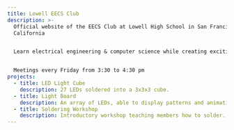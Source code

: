 ```yaml
---
title: Lowell EECS Club
description: >-
  Official website of the EECS Club at Lowell High School in San Francisco,
  California


  Learn electrical engineering & computer science while creating exciting projects


  Meetings every Friday from 3:30 to 4:30 pm
projects:
  - title: LED Light Cube
    description: 27 LEDs soldered into a 3x3x3 cube.
  - title: Light Board
    description: An array of LEDs, able to display patterns and animations.
  - title: Soldering Workshop
    description: Introductory workshop teaching members how to solder.
---
```

